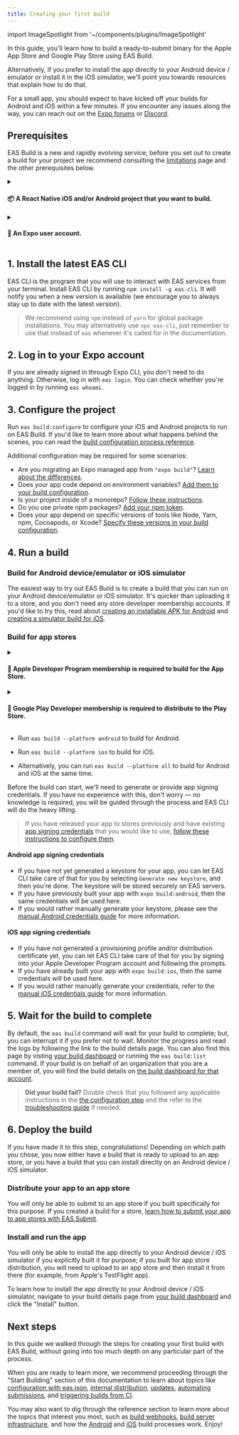 ```yaml
---
title: Creating your first build
---
```


import ImageSpotlight from '~/components/plugins/ImageSpotlight'

In this guide, you'll learn how to build a ready-to-submit binary for the Apple App Store and Google Play Store using EAS Build.

Alternatively, if you prefer to install the app directly to your Android device / emulator or install it in the iOS simulator, we'll point you towards resources that explain how to do that.

For a small app, you should expect to have kicked off your builds for Android and iOS within a few minutes. If you encounter any issues along the way, you can reach out on the [Expo forums](https://forums.expo.dev/) or [Discord](https://chat.expo.dev/).

## Prerequisites

EAS Build is a new and rapidly evolving service; before you set out to create a build for your project we recommend consulting the [limitations](/build-reference/limitations.md) page and the other prerequisites below.

<details><summary><h4>📦 A React Native iOS and/or Android project that you want to build.</h4></summary>
<p>

Don't have a project yet? No problem: it's quick and easy to create a "Hello world" app that you can use with this guide.

<div style={{marginTop: -10}} />

- Install Expo CLI by running `npm install -g expo-cli`.
- Run `expo init PROJECT_NAME`. Choose the project template that best suits you.
- EAS Build also works well with projects created by `npx create-react-native-app`, `npx react-native`, `ignite-cli`, and other project bootstrapping tools.

<ImageSpotlight alt="Terminal running expo init, with minimal (TypeScript) selected" src="/static/images/eas-build/expo-init.png" />

</p>
</details>

<details><summary><h4>🙋 An Expo user account.</h4></summary>
<p>

EAS Build is available to everybody with an Expo account; you can sign up at [https://expo.dev/signup](https://expo.dev/signup). You can use EAS Build for free, and paid subscriptions provide service quality improvements such as additional build concurrencies, priority access to minimize time your builds spend queueing, and increased limits on build timeouts. [Read more](https://expo.dev/pricing).

</p>
</details>

## 1. Install the latest EAS CLI

EAS CLI is the program that you will use to interact with EAS services from your terminal. Install EAS CLI by running `npm install -g eas-cli`. It will notify you when a new version is available (we encourage you to always stay up to date with the latest version).

> We recommend using `npm` instead of `yarn` for global package installations. You may alternatively use `npx eas-cli`, just remember to use that instead of `eas` whenever it's called for in the documentation.

## 2. Log in to your Expo account

If you are already signed in through Expo CLI, you don't need to do anything. Otherwise, log in with `eas login`. You can check whether you're logged in by running `eas whoami`.

## 3. Configure the project

Run `eas build:configure` to configure your iOS and Android projects to run on EAS Build. If you'd like to learn more about what happens behind the scenes, you can read the [build configuration process reference](/build-reference/build-configuration.md).

Additional configuration may be required for some scenarios:

- Are you migrating an Expo managed app from `"expo build"`? [Learn about the differences](/build-reference/migrating.md).
- Does your app code depend on environment variables? [Add them to your build configuration](/build-reference/variables.md).
- Is your project inside of a monorepo? [Follow these instructions](/build-reference/how-tos.md#how-to-set-up-eas-build-with).
- Do you use private npm packages? [Add your npm token](/build-reference/private-npm-packages).
- Does your app depend on specific versions of tools like Node, Yarn, npm, Cocoapods, or Xcode? [Specify these versions in your build configuration](/build/eas-json.md).

## 4. Run a build

### Build for Android device/emulator or iOS simulator

The easiest way to try out EAS Build is to create a build that you can run on your Android device/emulator or iOS simulator. It's quicker than uploading it to a store, and you don't need any store developer membership accounts. If you'd like to try this, read about [creating an installable APK for Android](/build-reference/apk.md) and [creating a simulator build for iOS](/build-reference/simulators.md).

### Build for app stores

<div style={{marginTop: -10}} />

<details><summary><h4>🍎 Apple Developer Program membership is required to build for the App Store.</h4></summary>
<p>

- If you are going to use EAS Build to create release builds for the Apple App Store, this requires access to an account with a $99 USD [Apple Developer Program](https://developer.apple.com/programs) membership.

</p>
</details>

<div style={{marginTop: -10}} />

<details><summary><h4>🤖 Google Play Developer membership is required to distribute to the Play Store.</h4></summary>
<p>

- You can build and sign your app using EAS Build, but you can't upload it to the Google Play Store unless you have a membership, a one-time $25 USD fee.

</p>
</details>

- Run `eas build --platform android` to build for Android.

- Run `eas build --platform ios` to build for iOS.

- Alternatively, you can run `eas build --platform all` to build for Android and iOS at the same time.

Before the build can start, we'll need to generate or provide app signing credentials. If you have no experience with this, don't worry &mdash; no knowledge is required, you will be guided through the process and EAS CLI will do the heavy lifting.

> If you have released your app to stores previously and have existing [app signing credentials](/distribution/app-signing.md) that you would like to use, [follow these instructions to configure them](/app-signing/existing-credentials.md).

#### Android app signing credentials

- If you have not yet generated a keystore for your app, you can let EAS CLI take care of that for you by selecting `Generate new keystore`, and then you're done. The keystore will be stored securely on EAS servers.
- If you have previously built your app with `expo build:android`, then the same credentials will be used here.
- If you would rather manually generate your keystore, please see the [manual Android credentials guide](/app-signing/local-credentials.md#android-credentials) for more information.

#### iOS app signing credentials

- If you have not generated a provisioning profile and/or distribution certificate yet, you can let EAS CLI take care of that for you by signing into your Apple Developer Program account and following the prompts.
- If you have already built your app with `expo build:ios`, then the same credentials will be used here.
- If you would rather manually generate your credentials, refer to the [manual iOS credentials guide](/app-signing/local-credentials.md#ios-credentials) for more information.

## 5. Wait for the build to complete

By default, the `eas build` command will wait for your build to complete; but, you can interrupt it if you prefer not to wait. Monitor the progress and read the logs by following the link to the build details page. You can also find this page by visting [your build dashboard](https://expo.dev/builds) or running the `eas build:list` command. If your build is on behalf of an organization that you are a member of, you will find the build details on [the build dashboard for that account](https://expo.dev/accounts/[account]/builds).

> **Did your build fail?** Double check that you followed any applicable instructions in the [the configuration step](#3-configure-the-project) and the refer to the [troubleshooting guide](/build-reference/troubleshooting.md) if needed.

## 6. Deploy the build

If you have made it to this step, congratulations! Depending on which path you chose, you now either have a build that is ready to upload to an app store, or you have a build that you can install directly on an Android device / iOS simulator.

### Distribute your app to an app store

You will only be able to submit to an app store if you built specifically for this purpose. If you created a build for a store, [learn how to submit your app to app stores with EAS Submit](/submit/introduction.md).

### Install and run the app

You will only be able to install the app directly to your Android device / iOS simulator if you explicitly built it for purpose; if you built for app store distribution, you will need to upload to an app store and then install it from there (for example, from Apple's TestFlight app).

To learn how to install the app directly to your Android device / iOS simulator, navigate to your build details page from [your build dashboard](https://expo.dev/accounts/[account]/builds) and click the "Install" button.

## Next steps

In this guide we walked through the steps for creating your first build with EAS Build, without going into too much depth on any particular part of the process.

When you are ready to learn more, we recommend proceeding through the "Start Building" section of this documentation to learn about topics like [configuration with eas.json](/build/eas-json.md), [internal distribution](/build/internal-distribution.md), [updates](/build/updates.md), [automating submissions](/build/automating-submissions.md), and [triggering builds from CI](/build/building-on-ci.md).

You may also want to dig through the reference section to learn more about the topics that interest you most, such as [build webhooks](/eas/webhooks.md), [build server infrastructure](/build-reference/infrastructure.md), and how the [Android](/build-reference/android-builds.md) and [iOS](/build-reference/ios-builds.md) build processes work. Enjoy!
